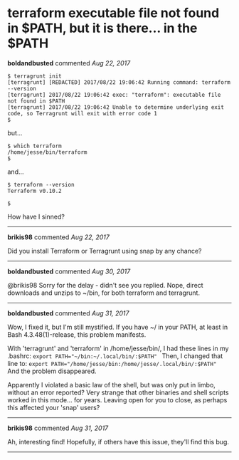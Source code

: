 # terraform executable file not found in $PATH, but it is there... in the $PATH

**boldandbusted** commented *Aug 22, 2017*

```shell
$ terragrunt init
[terragrunt] [REDACTED] 2017/08/22 19:06:42 Running command: terraform --version
[terragrunt] 2017/08/22 19:06:42 exec: "terraform": executable file not found in $PATH
[terragrunt] 2017/08/22 19:06:42 Unable to determine underlying exit code, so Terragrunt will exit with error code 1
$ 
```

but...

```shell
$ which terraform
/home/jesse/bin/terraform
$ 
```

and...

```shell
$ terraform --version
Terraform v0.10.2

$
```

How have I sinned?
<br />
***


**brikis98** commented *Aug 22, 2017*

Did you install Terraform or Terragrunt using snap by any chance?
***

**boldandbusted** commented *Aug 30, 2017*

@brikis98 Sorry for the delay - didn't see you replied. Nope, direct downloads and unzips to ~/bin, for both terraform and terragrunt.
***

**boldandbusted** commented *Aug 31, 2017*

Wow, I fixed it, but I'm still mystified. If you have ~/ in your PATH, at least in Bash 4.3.48(1)-release, this problem manifests.

With 'terragrunt' and 'terraform' in /home/jesse/bin/, I had these lines in my .bashrc:
`export PATH="~/bin:~/.local/bin/:$PATH"
`
Then, I changed that line to:
`export PATH="/home/jesse/bin:/home/jesse/.local/bin/:$PATH"
`
And the problem disappeared.

Apparently I violated a basic law of the shell, but was only put in limbo, without an error reported? Very strange that other binaries and shell scripts worked in this mode... for years. Leaving open for you to close, as perhaps this affected your 'snap' users?

***

**brikis98** commented *Aug 31, 2017*

Ah, interesting find! Hopefully, if others have this issue, they'll find this bug. 
***

